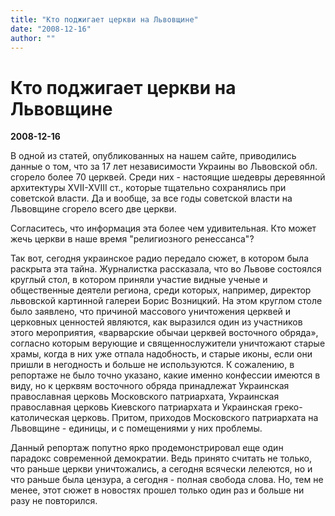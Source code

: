 ```yaml
---
title: "Кто поджигает церкви на Львовщине"
date: "2008-12-16"
author: ""
---
```


# Кто поджигает церкви на Львовщине

**2008-12-16** 

В одной из статей, опубликованных на нашем сайте, приводились данные о том, что за 17 лет независимости Украины во Львовской обл. сгорело более 70 церквей. Среди них - настоящие шедевры деревянной архитектуры XVII-XVIII ст., которые тщательно сохранялись при советской власти. Да и вообще, за все годы советской власти на Львовщине сгорело всего две церкви.

Согласитесь, что информация эта более чем удивительная. Кто может жечь церкви в наше время "религиозного ренессанса"?

Так вот, сегодня украинское радио передало сюжет, в котором была раскрыта эта тайна. Журналистка рассказала, что во Львове состоялся круглый стол, в котором приняли участие видные ученые и общественные деятели региона, среди которых, например, директор львовской картинной галереи Борис Возницкий. На этом круглом столе было заявлено, что причиной массового уничтожения церквей и церковных ценностей являются, как выразился один из участников этого мероприятия, «варварские обычаи  церквей восточного обряда», согласно которым верующие и священнослужители уничтожают старые храмы, когда в них уже отпала надобность, и старые иконы, если они пришли в негодность и больше не используются. К сожалению, в репортаже не было точно указано, какие именно конфессии имеются в виду, но к церквям восточного обряда принадлежат Украинская православная церковь Московского патриархата, Украинская православная церковь Киевского патриархата и Украинская греко-католическая церковь. Притом, приходов Московского патриархата на Львовщине - единицы, и с помещениями у них проблемы.

Данный репортаж попутно ярко продемонстрировал еще один парадокс современной демократии. Ведь принято считать не только, что раньше церкви уничтожались, а сегодня всячески лелеются, но и что раньше была цензура, а сегодня - полная свобода слова. Но, тем не менее, этот сюжет в новостях прошел только один раз и больше ни разу не повторился.
